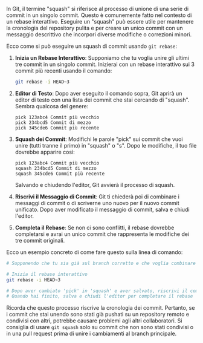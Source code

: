 In Git, il termine "squash" si riferisce al processo di unione di una serie di commit in un singolo commit. Questo è comunemente fatto nel contesto di un rebase interattivo. Eseguire un "squash" può essere utile per mantenere la cronologia del repository pulita e per creare un unico commit con un messaggio descrittivo che incorpori diverse modifiche o correzioni minori.

Ecco come si può eseguire un squash di commit usando `git rebase`:

1. **Inizia un Rebase Interattivo**: Supponiamo che tu voglia unire gli ultimi tre commit in un singolo commit. Inizierai con un rebase interattivo sui 3 commit più recenti usando il comando:

   ```sh
   git rebase -i HEAD~3
   ```

2. **Editor di Testo**: Dopo aver eseguito il comando sopra, Git aprirà un editor di testo con una lista dei commit che stai cercando di "squash". Sembra qualcosa del genere:

   ```
   pick 123abc4 Commit più vecchio
   pick 234bcd5 Commit di mezzo
   pick 345cde6 Commit più recente
   ```

3. **Squash dei Commit**: Modifichi le parole "pick" sui commit che vuoi unire (tutti tranne il primo) in "squash" o "s". Dopo le modifiche, il tuo file dovrebbe apparire così:

   ```
   pick 123abc4 Commit più vecchio
   squash 234bcd5 Commit di mezzo
   squash 345cde6 Commit più recente
   ```

   Salvando e chiudendo l'editor, Git avvierà il processo di squash.

4. **Riscrivi il Messaggio di Commit**: Git ti chiederà poi di combinare i messaggi di commit o di scriverne uno nuovo per il nuovo commit unificato. Dopo aver modificato il messaggio di commit, salva e chiudi l'editor.

5. **Completa il Rebase**: Se non ci sono conflitti, il rebase dovrebbe completarsi e avrai un unico commit che rappresenta le modifiche dei tre commit originali.

Ecco un esempio concreto di come fare questo sulla linea di comando:

```sh
# Supponendo che tu sia già sul branch corretto e che voglia combinare gli ultimi 3 commit

# Inizia il rebase interattivo
git rebase -i HEAD~3

# Dopo aver cambiato 'pick' in 'squash' e aver salvato, riscrivi il commit message
# Quando hai finito, salva e chiudi l'editor per completare il rebase
```

Ricorda che questo processo riscrive la cronologia dei commit. Pertanto, se i commit che stai unendo sono stati già pushati su un repository remoto e condivisi con altri, potrebbe causare problemi agli altri collaboratori. Si consiglia di usare `git squash` solo su commit che non sono stati condivisi o in una pull request prima di unire i cambiamenti al branch principale.
